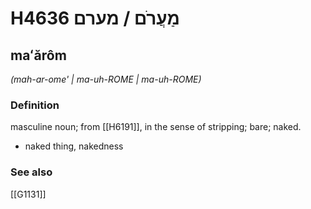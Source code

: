# H4636 מַעֲרֹם / מערם

## maʻărôm

_(mah-ar-ome' | ma-uh-ROME | ma-uh-ROME)_

### Definition

masculine noun; from [[H6191]], in the sense of stripping; bare; naked.

- naked thing, nakedness
### See also

[[G1131]]

